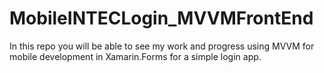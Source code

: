 # MobileINTECLogin_MVVMFrontEnd
In this repo you will be able to see my work and progress using MVVM for mobile development in Xamarin.Forms for a simple login app.

